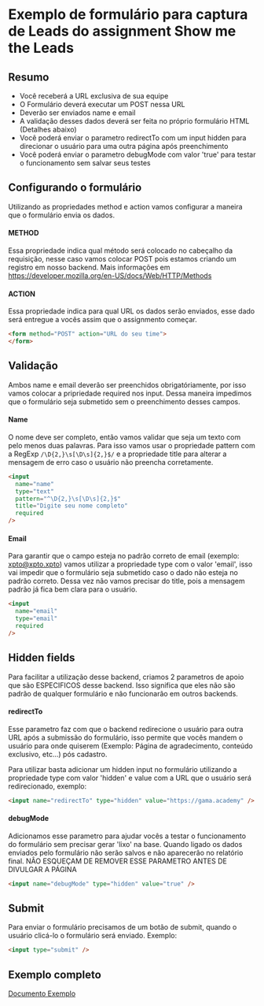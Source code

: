 # Exemplo de formulário para captura de Leads do assignment Show me the Leads

## Resumo

- Você receberá a URL exclusiva de sua equipe
- O Formulário deverá executar um POST nessa URL
- Deverão ser enviados name e email
- A validação desses dados deverá ser feita no próprio formulário HTML (Detalhes abaixo)
- Você poderá enviar o parametro redirectTo com um input hidden para direcionar o usuário para uma outra página após preenchimento
- Você poderá enviar o parametro debugMode com valor 'true' para testar o funcionamento sem salvar seus testes

## Configurando o formulário

Utilizando as propriedades method e action vamos configurar a maneira que o formulário envia os dados.

#### METHOD

Essa propriedade indica qual método será colocado no cabeçalho da requisição, nesse caso vamos colocar POST pois estamos criando um registro em nosso backend. Mais informações em https://developer.mozilla.org/en-US/docs/Web/HTTP/Methods

#### ACTION

Essa propriedade indica para qual URL os dados serão enviados, esse dado será entregue a vocês assim que o assignmento começar.


```html
<form method="POST" action="URL do seu time">
</form>
```

## Validação

Ambos name e email deverão ser preenchidos obrigatóriamente, por isso vamos colocar a pripriedade required nos input. Dessa maneira impedimos que o formulário seja submetido sem o preenchimento desses campos.

#### Name

O nome deve ser completo, então vamos validar que seja um texto com pelo menos duas palavras. Para isso vamos usar o propriedade pattern com a RegExp `/\D{2,}\s[\D\s]{2,}$/` e a propriedade title para alterar a mensagem de erro caso o usuário não preencha corretamente.

```html
<input
  name="name"
  type="text"
  pattern="^\D{2,}\s[\D\s]{2,}$"
  title="Digite seu nome completo"
  required
/>
```

#### Email

Para garantir que o campo esteja no padrão correto de email (exemplo: xpto@xpto.xpto) vamos utilizar a propriedade type com o valor 'email', isso vai impedir que o formulário seja submetido caso o dado não esteja no padrão correto. Dessa vez não vamos precisar do title, pois a mensagem padrão já fica bem clara para o usuário.

```html
<input
  name="email"
  type="email"
  required
/>
```
## Hidden fields

Para facilitar a utilização desse backend, criamos 2 parametros de apoio que são ESPECIFICOS desse backend. Isso significa que eles não são padrão de qualquer formulário e não funcionarão em outros backends.

#### redirectTo

Esse parametro faz com que o backend redirecione o usuário para outra URL após a submissão do formulário, isso permite que vocês mandem o usuário para onde quiserem (Exemplo: Página de agradecimento, conteúdo exclusivo, etc...) pós cadastro.

Para utilizar basta adicionar um hidden input no formulário utilizando a propriedade type com valor 'hidden' e value com a URL que o usuário será redirecionado, exemplo:


```html
<input name="redirectTo" type="hidden" value="https://gama.academy" />
```

#### debugMode

Adicionamos esse parametro para ajudar vocês a testar o funcionamento do formulário sem precisar gerar 'lixo' na base. Quando ligado os dados enviados pelo formulário não serão salvos e não aparecerão no relatório final. NÂO ESQUEÇAM DE REMOVER ESSE PARAMETRO ANTES DE DIVULGAR A PÁGINA

```html
<input name="debugMode" type="hidden" value="true" />
```

## Submit

Para enviar o formulário precisamos de um botão de submit, quando o usuário clicá-lo o formulário será enviado. Exemplo:

```html
<input type="submit" />
```

## Exemplo completo

[Documento Exemplo](example.html)
